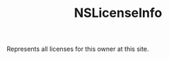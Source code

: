 ﻿---
uid: crmscript_ref_NSLicenseInfo
title: NSLicenseInfo
intellisense: Void.NSLicenseInfo
keywords: NSLicenseInfo
so.topic: reference
---

Represents all licenses for this owner at this site.
